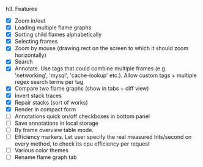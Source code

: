 h3. Features
- [x] Zoom in/out
- [x] Loading multiple flame graphs
- [x] Sorting child flames alphabetically
- [x] Selecting frames
- [x] Zoom by mouse (drawing rect on the screen to which it should zoom horizontally)
- [x] Search
- [x] Annotate. Use tags that could combine multiple frames (e.g. 'networking', 'mysql', 'cache-lookup' etc.). Allow custom tags + multiple regex search terms per tag
- [x] Compare two flame graphs (show in tabs + diff view)
- [x] Invert stack traces
- [x] Repair stacks (sort of works)
- [x] Render in compact form
- [ ] Annotations quick on/off checkboxes in bottom panel
- [ ] Save annotations in local storage
- [ ] By frame overview table mode.
- [ ] Efficiency markers. Let user specify the real measured hits/second on every method, to check its cpu efficiency per request
- [ ] Various color themes
- [ ] Rename flame graph tab